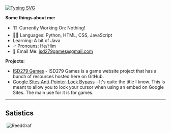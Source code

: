<!-- This is kinda cool looking ngl -->
[![Typing SVG](https://readme-typing-svg.herokuapp.com?font=Montserrat&color=%233FF7C6&size=21&lines=Hello+there!+Welcome+to+my+GitHub!;Go+check+out+ISD279+Games!+🎮)](https://git.io/typing-svg)

**Some things about me:**
- 🏗️ Currently Working On: Nothing!
- 👨‍💻 Languages: Python, HTML, CSS, JavaScript
- Learning: A bit of Java
- ♂️ Pronouns: He/Him
- 📧 Email Me: isd279games@gmail.com

**Projects:**

- [ISD279 Games](https://github.com/ReedGraf/isd279games) - ISD279 Games is a game website project that has a bunch of resources hosted here on GitHub.
- [Google Sites Anti-Pointer-Lock Bypass](https://github.com/ReedGraf/anti-pointer-lock-bypass) - It's quite the title I know. This is meant to allow you to lock your cursor when using an embed on Google Sites. The main use for it is for games.

---

## Satistics

<p>&nbsp;<img src="https://github-readme-stats.vercel.app/api?username=ReedGraf&show_icons=true&theme=tokyonight&locale=en" alt="ReedGraf" /></p>
